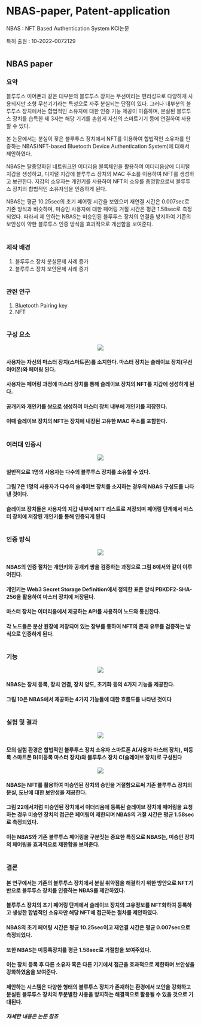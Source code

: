# NBAS-paper, Patent-application
NBAS : NFT Based Authentication System KCI논문

특허 출원 : 10-2022-0072129
#
## NBAS paper
### 요약 
블루투스 이어폰과 같은 대부분의 블루투스 장치는 무선이라는 편리성으로 다양하게 사용되지만 소형 무선기기라는 특성으로 자주 분실되는 단점이 있다. 그러나 대부분의 블루투스 장치에서는 합법적인 소유자에 대한 인증 기능 제공이 미흡하며, 분실된 블루투스 장치를 습득한 제 3자는 해당 기기를 손쉽게 자신의 스마트기기 등에 연결하여 사용할 수 있다. 

본 논문에서는 분실이 잦은 블루투스 장치에서 NFT를 이용하여 합법적인 소유자를 인증하는 NBAS(NFT-based Bluetooth Device Authentication System)에 대해서 제안하였다. 

NBAS는 탈중앙화된 네트워크인 이더리움 블록체인을 활용하여 이더리움상에 디지털 지갑을 생성하고, 디지털 지갑에 블루투스 장치의 MAC 주소를 이용하여 NFT를 생성하고 보관한다. 지갑의 소유자는 개인키를 사용하여 NFT의 소유를 증명함으로써 블루투스 장치의 합법적인 소유자임을 인증하게 된다. 

NBAS는 평균 10.25sec의 초기 페어링 시간을 보였으며 재연결 시간은 0.007sec로 기존 방식과 비슷하며, 미승인 사용자에 대한 페어링 거절 시간은 평균 1.58sec로 측정되었다. 따라서 제
안하는 NBAS는 미승인된 블루투스 장치의 연결을 방지하여 기존의 보안성이 약한 블루투스 인증 방식을 효과적으로 개선함을 보여준다.

#
### 제작 배경
1. 블루투스 장치 분실문제 사례 증가
2. 블루투스 장치 보안문제 사례 증가

#
### 관련 연구
1. Bluetooth Pairing key
2. NFT

#
### 구성 요소
<p align="center"><img src="./img/structure.PNG"> 

#### 사용자는 자신의 마스터 장치(스마트폰)를 소지한다. 마스터 장치는 슬레이브 장치(무선 이어폰)와 페어링 된다. 
#### 사용자는 페어링 과정에 마스터 장치를 통해 슬레이브 장치의 NFT를 지갑에 생성하게 된다. 
#### 공개키와 개인키를 쌍으로 생성하여 마스터 장치 내부에 개인키를 저장한다. 
#### 이때 슬레이브 장치의 NFT는 장치에 내장된 고유한 MAC 주소를 포함한다. 
  
#
### 여러대 인증시
<p align="center"><img src="./img/multi-device.PNG"> 
  
#### 일반적으로 1명의 사용자는 다수의 블루투스 장치를 소유할 수 있다. 
#### 그림 7은 1명의 사용자가 다수의 슬레이브 장치를 소지하는 경우의 NBAS 구성도를 나타낸 것이다. 
#### 슬레이브 장치들은 사용자의 지갑 내부에 NFT 리스트로 저장되며 페어링 단계에서 마스터 장치에 저장된 개인키를 통해 인증되게 된다
  
#
### 인증 방식
<p align="center"><img src="./img/authenticatoin.PNG"> 
  
#### NBAS의 인증 절차는 개인키와 공개키 쌍을 검증하는 과정으로 그림 8에서와 같이 이루어진다. 
#### 개인키는 Web3 Secret Storage Definition에서 정의한 표준 양식 PBKDF2-SHA-256을 활용하여 마스터 장치에 저장된다. 
#### 마스터 장치는 이더리움에서 제공하는 API를 사용하여 노드와 통신한다. 
#### 각 노드들은 분산 원장에 저장되어 있는 장부를 통하여 NFT의 존재 유무를 검증하는 방식으로 인증하게 된다.
  
#
### 기능
<p align="center"><img src="./img/functin.PNG"> 
  
#### NBAS는 장치 등록, 장치 연결, 장치 양도, 초기화 등의 4가지 기능을 제공한다. 
#### 그림 10은 NBAS에서 제공하는 4가지 기능들에 대한 흐름도를 나타낸 것이다
  
#
### 실험 및 결과
<p align="center"><img src="./img/environment.PNG"> 
  
#### 모의 실험 환경은 합법적인 블루투스 장치 소유자 스마트폰 A(사용자 마스터 장치), 미등록 스마트폰 B(미등록 마스터 장치)와 블루투스 장치 C(슬레이브 장치)로 구성된다
  
<p align="center"><img src="./img/rejection.PNG"> 
  
#### NBAS는 NFT를 활용하여 미승인된 장치의 승인을 거절함으로써 기존 블루투스 장치의 분실, 도난에 대한 보안성을 제공한다. 
#### 그림 22에서처럼 미승인된 장치에서 이더리움에 등록된 슬레이브 장치에 페어링을 요청하는 경우 미승인 장치의 접근은 페어링이 제한되며 NBAS의 거절 시간은 평균 1.58sec로 측정되었다. 
#### 이는 NBAS와 기존 블루투스 페어링을 구분짓는 중요한 특징으로 NBAS는, 미승인 장치의 페어링을 효과적으로 제한함을 보여준다.

  
#
### 결론
#### 본 연구에서는 기존의 블루투스 장치에서 분실 취약점을 해결하기 위한 방안으로 NFT기반으로 블루투스 장치를 인증하는 NBAS를 제안하였다. 
#### 블루투스 장치의 초기 페어링 단계에서 슬레이브 장치의 고유정보를 NFT화하여 등록하고 생성한 합법적인 소유자만 해당 NFT에 접근하는 절차를 제안하였다. 
#### NBAS의 초기 페어링 시간은 평균 10.25sec이고 재연결 시간은 평균 0.007sec으로 측정되었다. 
#### 또한 NBAS는 미등록장치를 평균 1.58sec로 거절함을 보여주었다. 
#### 이는 장치 등록 후 다른 소유자 혹은 다른 기기에서 접근을 효과적으로 제한하며 보안성을 강화하였음을 보여준다. 
#### 제안하는 시스템은 다양한 형태의 블루투스 장치가 존재하는 환경에서 보안을 강화하고 분실된 블루투스 장치의 무분별한 사용을 방지하는 해결책으로 활용될 수 있을 것으로 기대된다.

##### 자세한 내용은 논문 참조
